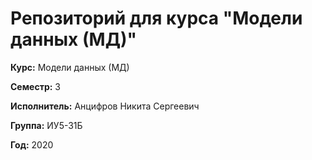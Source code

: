 # Репозиторий для курса "Модели данных (МД)"

**Курс:** Модели данных (МД)

**Семестр:** 3

**Исполнитель:** Анцифров Никита Сергеевич

**Группа:** ИУ5-31Б

**Год:** 2020
